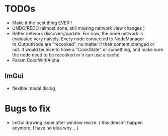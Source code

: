 # TODOs

- Make it the best thing EVER !
- UNDO/REDO (almost done, still missing network view changes )
- Better network discovery/update. For now, the node network is evaluated very naïvely. Every node connected to NodeManager m_OutputNode are "recooked", no matter if their content changed or not. It would be nice to have a "CookState" or something, and make sure the node need to be recooked or it can use a cache. 
- Param ColorWithAlpha

## ImGui
- flexible modal dialog 

# Bugs to fix
 - ImGui drawing issue after window resize. ( this doesn't happen anymore, I have no idea why ...)